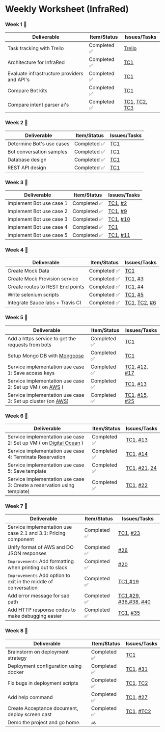 # Weekly Worksheet (InfraRed)

### Week 1 :checkered_flag:

| Deliverable   | Item/Status   |  Issues/Tasks
| ------------- | ------------  |  ------------
| Task tracking with Trello      | Completed :white_check_mark:         | [Trello](https://trello.com/b/krOGxvot/infrared-bot-development)
| Architecture for InfraRed      | Completed :white_check_mark:            |  [TC1](https://trello.com/c/ejK5VGmx/12-architecture-of-infrared)
| Evaluate infrastructure providers and API's    | Completed :white_check_mark:             |  [TC1](https://trello.com/c/xX96Zcnb/11-evaluate-the-apis-for-services-like-aws-and-digitalocean)
| Compare Bot kits      | Completed :white_check_mark:            |  [TC1](https://trello.com/c/G7xJdzk2/10-evaluate-bot-kits-available-for-slack)
| Compare intent parser ai's    | Completed :white_check_mark: | [TC1](https://trello.com/c/I7z7Q50d/2-evaluate-intent-parsing-services-like-wit-ai), [TC2](https://trello.com/c/ravrHbFa/19-evaluate-api-ai), [TC3](https://trello.com/c/8WhgHhR4/20-evaluate-howd,y-ai)

### Week 2 :checkered_flag:

| Deliverable   | Item/Status   |  Issues/Tasks
| ------------- | ------------  |  ------------
| Determine Bot's use cases      | Completed :white_check_mark:           | [TC1](https://trello.com/c/FtJAD1HH/1-use-cases)
| Bot conversation samples| Completed :white_check_mark: |[TC1](https://trello.com/c/FtJAD1HH/1-use-cases)
| Database design     | Completed :white_check_mark:             |  [TC1](https://trello.com/c/FWNvEYHk/9-database-design)
| REST API design      | Completed :white_check_mark:               |  [TC1](https://trello.com/c/e1fniD3H/13-rest-api-design)

### Week 3 :checkered_flag:

| Deliverable   | Item/Status   |  Issues/Tasks
| ------------- | ------------  |  ------------
| Implement Bot use case 1     | Completed :white_check_mark:          | [TC1](https://trello.com/c/c7c2DSAh/3-bot-conversation-use-case-1-save-access-keys), [#2](https://github.ncsu.edu/vramakr2/InfraRed/issues/2)
| Implement Bot use case 2      | Completed :white_check_mark:            |  [TC1](https://trello.com/c/QwJWn09p/5-bot-conversation-use-case-2-set-up-vms), [#9](https://github.ncsu.edu/vramakr2/InfraRed/issues/9)
| Implement Bot use case 3      | Completed :white_check_mark:             |  [TC1](https://trello.com/c/lRW9zi6c/6-bot-conversation-use-case-3-set-up-clusters), [#10](https://github.ncsu.edu/vramakr2/InfraRed/issues/10)
| Implement Bot use case 4      | Completed :white_check_mark:           |  [TC1](https://trello.com/c/5G307Pjx/7-bot-conversation-use-case-4-reservation-extension)
| Implement Bot use case 5      | Completed :white_check_mark:       | [TC1](https://trello.com/c/BIPSYV7x/8-bot-conversation-use-case-5-terminate-reservation), [#11](https://github.ncsu.edu/vramakr2/InfraRed/issues/11)

### Week 4 :checkered_flag:

| Deliverable   | Item/Status   |  Issues/Tasks
| ------------- | ------------  |  ------------
| Create Mock Data    | Completed :white_check_mark:          | [TC1](https://trello.com/c/ESAJRC3C/4-create-mocks)
| Create Mock Provision service      | Completed :white_check_mark:            |  [TC1](https://trello.com/c/lrmC4Oct/15-create-mocking-service), [#3](https://github.ncsu.edu/vramakr2/InfraRed/issues/3)
| Create routes to REST End points      | Completed :white_check_mark:             |  [TC1](https://trello.com/c/e1fniD3H/13-rest-api-design), [#4](https://github.ncsu.edu/vramakr2/InfraRed/issues/4)
| Write selenium scripts  | Completed :white_check_mark:           |  [TC1](https://trello.com/c/iRmzdTiZ/16-write-selenium-tests-to-run-locally), [#5](https://github.ncsu.edu/vramakr2/InfraRed/issues/5)
| Integrate Sauce labs + Travis CI  | Completed :white_check_mark:       |[TC1](https://trello.com/c/yK801suK/18-automate-tests-to-run-on-selenium-and-sauce-labs), [TC2](https://trello.com/c/KamGNm3V/17-support-sauce-labs-for-selenium-testing), [#6](https://github.ncsu.edu/vramakr2/InfraRed/issues/6)

### Week 5 :checkered_flag:


| Deliverable   | Item/Status   |  Issues/Tasks
| ------------- | ------------  |  ------------
| Add a https service to get the requests from bots   | Completed :white_check_mark:          | [TC1](https://trello.com/c/wrEhyHTY/14-add-a-https-service-to-get-the-requests-from-bots)
| Setup Mongo DB with [Mongoose](http://mongoosejs.com/) |  Completed :white_check_mark: | [TC1](https://trello.com/c/87Puo7wV/28-setup-mongodb-at-the-provisioning-server)
| Service implementation use case 1: Save access keys | Completed :white_check_mark: | [TC1](https://trello.com/c/AfSG0mMf/21-service-implementation-use-case-1-save-access-keys), [#12](https://github.ncsu.edu/vramakr2/InfraRed/issues/12), [#17](https://github.ncsu.edu/vramakr2/InfraRed/issues/17)
| Service implementation use case 2: Set up VM ( on [AWS](https://aws.amazon.com/) )  | Completed :white_check_mark: | [TC1](https://trello.com/c/r7VDWNBB/22-service-implementation-use-case-2-set-up-vm), [#13](https://github.ncsu.edu/vramakr2/InfraRed/issues/13)
| Service implementation use case 3: Set up cluster (on [AWS](https://aws.amazon.com/))  | Completed :white_check_mark: | [TC1](https://trello.com/c/tsYRassv/23-service-implementation-use-case-3-set-up-cluster), [#15](https://github.ncsu.edu/vramakr2/InfraRed/issues/15), [#25](https://github.ncsu.edu/vramakr2/InfraRed/issues/25)


### Week 6 :checkered_flag:

| Deliverable   | Item/Status   |  Issues/Tasks
| ------------- | ------------  |  ------------
| Service implementation use case 2: Set up VM ( on [Digital Ocean](https://www.digitalocean.com/) )  | Completed :white_check_mark: | [TC1](https://trello.com/c/r7VDWNBB/22-service-implementation-use-case-2-set-up-vm), [#13](https://github.ncsu.edu/vramakr2/InfraRed/issues/13)
| Service implementation use case 4: Terminate Reservation | Completed :white_check_mark: | [TC1](https://trello.com/c/npibXM3e/24-service-implementation-use-case-4-terminate-reservation), [#14](https://github.ncsu.edu/vramakr2/InfraRed/issues/14)
| Service implementation use case 5: Save template   | Completed :white_check_mark: | [TC1](https://trello.com/c/C6DEs84f/25-service-implementation-use-case-5-save-template), [#21](https://github.ncsu.edu/vramakr2/InfraRed/issues/21), [24](https://github.ncsu.edu/vramakr2/InfraRed/issues/24)
| Service implementation use case 3: Create a reservation using template)  | Completed :white_check_mark: | [TC1](https://trello.com/c/yOBc2RHV/26-service-implementation-use-case-6-create-a-reservation-using-template), [#22](https://github.ncsu.edu/vramakr2/InfraRed/issues/22)

### Week 7 :checkered_flag:

| Deliverable   | Item/Status   |  Issues/Tasks
| ------------- | ------------  |  ------------
| Service implementation use case 2.1 and 3.1: Pricing component  | Completed :white_check_mark: | [TC1](https://trello.com/c/uOUlhG1x/27-service-implementation-use-case-2-1-and-3-1-pricing-component), [#23](https://github.ncsu.edu/vramakr2/InfraRed/issues/23)
| Unify format of AWS and DO JSON responses | Completed :white_check_mark: | [#26](https://github.ncsu.edu/vramakr2/InfraRed/issues/2)
| `Improvements` Add formatting when printing out to slack | Completed :white_check_mark: | [#20](https://github.ncsu.edu/vramakr2/InfraRed/issues/20)
| `Improvements` Add option to exit in the middle of conversation | Completed :white_check_mark: | [TC1](https://trello.com/c/ziEsgZzB/34-add-exit-conversation-feature),[#19](https://github.ncsu.edu/vramakr2/InfraRed/issues/19)
| Add error message for sad path | Completed :white_check_mark: | [TC1](https://trello.com/c/sJBehD7F/35-add-error-messages-for-sad-paths),[#29](https://github.ncsu.edu/vramakr2/InfraRed/issues/29), [#36](https://github.ncsu.edu/vramakr2/InfraRed/issues/36),[#38](https://github.ncsu.edu/vramakr2/InfraRed/issues/38), [#40](https://github.ncsu.edu/vramakr2/InfraRed/issues/40)
| Add HTTP response codes to make debugging easier |  Completed :white_check_mark:| [TC1](https://trello.com/c/uKmk6nRD/41-add-http-response-code-to-make-debugging-more-easier-optional), [#35](https://github.ncsu.edu/vramakr2/InfraRed/issues/35)

### Week 8 :checkered_flag:
| Deliverable   | Item/Status   |  Issues/Tasks
| ------------- | ------------  |  ------------
| Brainstorm on deployment strategy | Completed :white_check_mark: | [TC1](https://trello.com/c/A0uNcX6u/31-brainstorm-on-deployment-strategy)
| Deployment configuration using docker | Completed :white_check_mark: | [TC1](https://trello.com/c/7rgASta6/32-deployment-configuration-using-docker), [#31](https://github.ncsu.edu/vramakr2/InfraRed/issues/31)
| Fix bugs in deployment scripts  | Completed :white_check_mark: | [TC1](https://trello.com/c/UsjrPx5W/38-fix-docker-compose-install-error-and-vm-create-failure), [TC2](https://trello.com/c/Rb7ikQtM/40-retry-provisioning-server-mongo-connection)
| Add help command | Completed :white_check_mark: | [TC1](https://trello.com/c/V0hLmulM/37-add-help-command), [#27](https://github.ncsu.edu/vramakr2/InfraRed/issues/27)
| Create Acceptance document, deploy screen cast | Completed :white_check_mark: | [TC1](https://trello.com/c/TNsMYCpY/33-screen-cast), [#TC2](https://trello.com/c/2XhFHEEs/39-create-acceptance-test-document)
| Demo the project and go home. | :soon:| 
